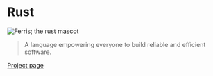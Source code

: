 # Rust

![Ferris; the rust mascot](https://www.rustacean.net/assets/rustacean-orig-noshadow.svg)

> A language empowering everyone to build reliable and efficient software. 

[Project page](https://spinayarncrochet.com/scuttles-crab-free-crochet-pattern/)

